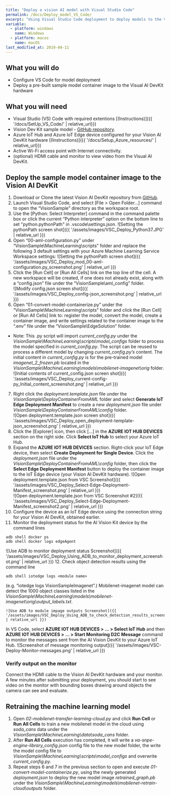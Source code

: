 ```yaml
---
title: "Deploy a vision AI model with Visual Studio Code"
permalink: /docs/Deploy_model_VS_Code/
excerpt: "Using Visual Studio Code deployment to deploy models to the Vision AI DevKit hardware."
variable:
  - platform: windows
    name: Windows
  - platform: macos
    name: macOS
last_modified_at: 2019-04-11
---
```


## What you will do

* Configure VS Code for model deployment
* Deploy a pre-built sample model container image to the Visual AI DevKit hardware

## What you will need

* Visual Studio (VS) Code with required extentions [(Instructions)]({{ '/docs/SetUp_VS_Code/' | relative_url}})
* Vision Dev Kit sample model - [GitHub repository](https://github.com/Microsoft/vision-ai-developer-kit/tree/master/sample-solutions/VisionSample).
* Azure IoT Hub and Azure IoT Edge device configured for your Vision AI DevKit hardware [(Instructions)]({{ '/docs/Setup_Azure_resources/' | relative_url}})
* Active Wi-Fi access point with Internet connectivity.
* (optional) HDMI cable and monitor to view video from the Visual AI DevKit.

## Deploy the sample model container image to the Vision AI DevKit

1. Download or Clone the latest Vision AI DevKit repository from [GitHub](https://github.com/Microsoft/vision-ai-developer-kit/tree/master/sample-solutions/VisionSample).
2. Launch Visual Studio Code, and select [File > Open Folder…] command to open the “VisionSample” directory as the workspace root.
3. Use the [Python: Select Interpreter] command in the command palette box or click the current “Python interpreter” option on the bottom line to set "python.pythonPath" in .vscode\settings.json.
![Setting the pythonPath screen shot]({{ '/assets/images/VSC_Deploy_Python37.JPG' | relative_url }}) 
4. Open “00-aml-configuration.py” under “VisionSample\MachineLearning\scripts” folder and replace the following 3 default settings with your Azure Machine Learning Service Workspace settings:
![Setting the pythonPath screen shot]({{ '/assets/images/VSC_Deploy_mod_00-aml-configuration.py_screenshot.png' | relative_url }})
5. Click the [Run Cell] or [Run All Cells] link on the top line of the cell. A new workspace will be created, if one does not already exist, along with a “config.json” file under the “VisionSample\aml_config” folder.  
![Modify config.json screen shot]({{ '/assets/images/VSC_Deploy_config-json_screenshot.png' | relative_url }}) 
6. Open “01-convert-model-containerize.py” under the “VisionSample\MachineLearning\scripts” folder and click the [Run Cell] or [Run All Cells] link to: register the model, convert the model, create a container image, and write settings related to the container image to the “.env” file under the “VisionSample\EdgeSolution” folder.
  * Note: This .py script will import *current_config.py* under the *VisionSample\MachineLearning\scripts\model_configs* folder to process the model specified in *current_config.py*.  The script can be reused to process a different model by changing *current_config.py’s* content. The initial content in *current_config.py* is for the pre-trained model *imagenet_2_frozen.pb* located in the *VisionSample\MachineLearning\models\mobilenet-imagenet\orig* folder.
![Initial contents of current_config.json screen shot]({{ '/assets/images/VSC_Deploy_current-config-py_Initial_content_screenshot.png' | relative_url }})
7. Right click the *deployment.template.json* file under the *VisionSample\DeployContainerFromAML* folder and select **Generate IoT Edge Deployment Manifest** to create a new *deployment.json* file under *VisionSample\DeployContainerFromAML\config* folder.  
![Open deployment.template.json screen shot]({{ '/assets/images/VSC_Deploy_open_deployment-template-json_screenshot.png' | relative_url }}) 
8. Click the [Explorer] icon, then click […] in the **AZURE IOT HUB DEVICES** section on the right side. Click **Select IoT Hub** to select your Azure IoT Hub.
9. Expand the **AZURE IOT HUB DEVICES** section. Right-click your IoT Edge device, then select **Create Deployment for Single Device**. Click the *deployment.json* file under the *VisionSample\DeployContainerFromAML\config* folder, then click the **Select Edge Deployment Manifest** button to deploy the container image to the IoT Edge device (your Vision AI DevKit hardware).
![Open deployment.template.json from VSC Screenshot]({{ '/assets/images/VSC_Deploy_Select-Edge-Deployment-Manifest_screenshot.png' | relative_url }})  
 ![Open deployment.template.json from VSC Screenshot #2]({{ '/assets/images/VSC_Deploy_Select-Edge-Deployment-Manifest_screenshot2.png' | relative_url }})
10.	Configure the device as an IoT Edge device using the connection string for your Vision AI DevKit, obtained earlier.
11.	Monitor the deployment status for the AI Vision Kit device by the command lines
```
adb shell docker ps
adb shell docker logs edgeAgent
```
![Use ADB to monitor deployment status Screenshot]({{ '/assets/images/VSC_Deploy_Using_ADB_to_monitor_deployment_screenshot.png' | relative_url }})
12.	Check object detection results using the command line
```
adb shell iotedge logs <module name>
```
(e.g. “iotedge logs VisionSampleImagenet”.)
Mobilenet-imagenet model can detect the 1000 object classes listed in the  *VisionSample\MachineLearning\models\mobilenet-imagenet\orig\output_labels.txt*.

    ![Use ADB to module impage outputs Screenshot]({{ '/assets/images/VSC_Deploy_Using_ADB_to_check_detection_results_screenshot.png' | relative_url }})

In VS Code, select **AZURE IOT HUB DEVICES > … > Select IoT Hub** and then **AZURE IOT HUB DEVICES > … > Start Monitoring D2C Message** command to monitor the messages sent from the AI Vision DevKit to your Azure IoT Hub.
    ![Screenshot of message monitoring output]({{ '/assets/images/VSC-Deploy-Monitor-messages.png' | relative_url }})

### Verify output on the monitor
Connect the HDMI cable to the Vision AI DevKit hardware and your monitor. A few minutes after submitting your deployment, you should start to see video on the monitor with bounding boxes drawing around objects the camera can see and evaluate.

## Retraining the machine learning model
1. Open *02-mobilenet-transfer-learning-cloud.py* and click **Run Cell** or **Run All Cells** to train a new mobilenet model in the cloud using *soda_cans* data under the *VisionSample\MachineLearning\data\soda_cans* folder.
2. After **Run All Cells** execution has completed, it will write a *va-snpe-engine-library_config.json* config file to the new model folder, the write the model config file to *VisionSample\MachineLearning\scripts\model_configs* and overwrite *current_config.py*.
3. Repeat steps 6 and 7 in the previous section to open and execute *01-convert-model-containerize.py*, using the newly generated *deployment.json* to deploy the new model image *retrained_graph.pb* under the *VisionSample\MachineLearning\models\mobilenet-retrain-cloud\outputs* folder.
